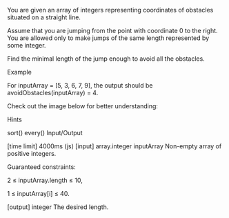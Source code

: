 You are given an array of integers representing coordinates of obstacles situated on a straight line.

Assume that you are jumping from the point with coordinate 0 to the right. You are allowed only to make jumps of the same length represented by some integer.

Find the minimal length of the jump enough to avoid all the obstacles.

Example

For inputArray = [5, 3, 6, 7, 9], the output should be avoidObstacles(inputArray) = 4.

Check out the image below for better understanding:



Hints

sort()
every()
Input/Output

[time limit] 4000ms (js)
[input] array.integer inputArray
Non-empty array of positive integers.

Guaranteed constraints:

2 ≤ inputArray.length ≤ 10,

1 ≤ inputArray[i] ≤ 40.

[output] integer
The desired length.